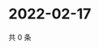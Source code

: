 # 2022-02-17

共 0 条

<!-- BEGIN WEIBO -->
<!-- 最后更新时间 Thu Feb 17 2022 06:13:12 GMT+0800 (China Standard Time) -->

<!-- END WEIBO -->
